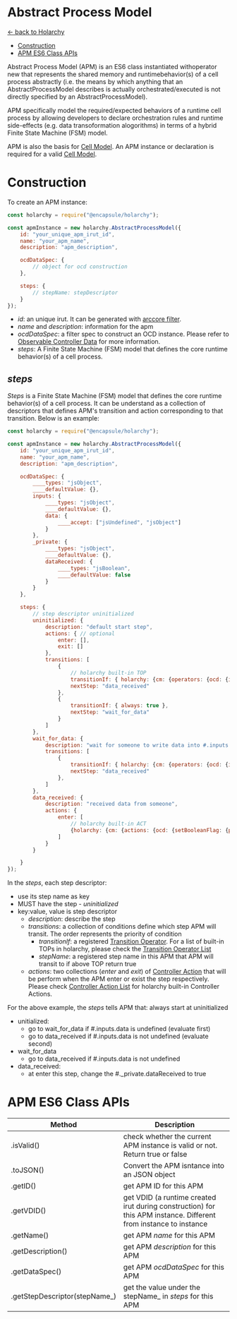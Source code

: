 # Abstract Process Model
[<- back to Holarchy](../README.md)

<!-- reference -->
[arccore filter]: https://encapsule.io/docs/ARCcore/filter
[arccore identifier]: https://encapsule.io/docs/ARCcore/identifier
[ocd]: ./observable-controller-data.md
[opc]: ./observable-process-controller.md
[apm]: ./abstract-process-model.md
[top]: ./transition-operator.md
[top list]: ../transition-operator-apis.md
[act]: ./controller-action.md
[act list]: ../controller-action-apis.md
[cp]: ./cell-procssor.md
[cm]: ./cell-model.md

* [Construction](#Construction)
* [APM ES6 Class APIs](#APM-ES6-Class-APIs)

Abstract Process Model (APM) is an ES6 class instantiated withoperator new that represents the shared memory and runtimebehavior(s) of a cell process abstractly (i.e. the means by which anything that an AbstractProcessModel describes is actually orchestrated/executed is not directly specified by an AbstractProcessModel). 

APM specifically model the required/expected behaviors of a runtime cell process by allowing developers to declare orchestration rules and runtime side-effects (e.g. data transoformation alogorithms) in terms of a hybrid Finite State Machine (FSM) model.

APM is also the basis for [Cell Model][cm]. An APM instance or declaration is required for a valid [Cell Model][cm].

# Construction
To create an APM instance:
```javascript
const holarchy = require("@encapsule/holarchy");

const apmInstance = new holarchy.AbstractProcessModel({
    id: "your_unique_apm_irut_id",
    name: "your_apm_name",
    description: "apm_description",

    ocdDataSpec: {
        // object for ocd construction
    },

    steps: {
        // stepName: stepDescriptor
    }
});
```
* *id*: an unique irut. It can be generated with [arccore filter][arccore filter].
* *name* and *description*: information for the apm
* *ocdDataSpec*: a filter spec to construct an OCD instance. Please refer to [Observable Controller Data][ocd] for more information.
* *steps*: A Finite State Machine (FSM) model that defines the core runtime behavior(s) of a cell process. 

## *steps*
*Steps* is a Finite State Machine (FSM) model that defines the core runtime behavior(s) of a cell process. It can be understand as a collection of descriptors that defines APM's transition and action corresponding to that transition. Below is an example:

```javascript
const holarchy = require("@encapsule/holarchy");

const apmInstance = new holarchy.AbstractProcessModel({
    id: "your_unique_apm_irut_id",
    name: "your_apm_name",
    description: "apm_description",

    ocdDataSpec: {
        ____types: "jsObject",
        ____defaultValue: {},
        inputs: {
            ____types: "jsObject",
            ____defaultValue: {},
            data: {
                ____accept: ["jsUndefined", "jsObject"]
            }
        },
        _private: {
            ____types: "jsObject",
            ____defaultValue: {},
            dataReceived: {
                ____types: "jsBoolean",
                ____defaultValue: false
            }
        }
    },

    steps: {
        // step descriptor uninitialized
        uninitialized: {
            description: "default start step",
            actions: { // optional
                enter: [],
                exit: []
            },
            transitions: [
                {   
                    // holarchy built-in TOP
                    transitionIf: { holarchy: {cm: {operators: {ocd: {isNamespaceTruthy: {path: "#.inputs.data"}}}}}},
                    nextStep: "data_received"
                },
                {
                    transitionIf: { always: true },
                    nextStep: "wait_for_data"
                }
            ]
        },
        wait_for_data: {
            description: "wait for someone to write data into #.inputs.data",
            transitions: [
                {
                    transitionIf: { holarchy: {cm: {operators: {ocd: {isNamespaceTruthy: {path: "#.inputs.data"}}}}}},
                    nextStep: "data_received"
                },
            ]
        },
        data_received: {
            description: "received data from someone",
            actions: {
                enter: [
                    // holarchy built-in ACT
                    {holarchy: {cm: {actions: {ocd: {setBooleanFlag: {path: "#._private.dataReceived"}}}}}}
                ]
            }
        }

    }
});
```

In the *steps*, each step descriptor:
* use its step name as key
* MUST have the step - *uninitialized*
* key:value, value is step descriptor
    * *description*: describe the step
    * *transitions*: a collection of conditions define which step APM will transit. The order represents the priority of condition
        * *transitionIf*: a registered [Transition Operator][top]. For a list of built-in TOPs in holarchy, please check the [Transition Operator List][top list]
        * *stepName*: a registered step name in this APM that APM will transit to if above TOP return true
    * *actions*: two collections (*enter* and *exit*) of [Controller Action][act] that will be perform when the APM enter or exist the step respectively. Please check [Controller Action List][act list] for holarchy built-in Controller Actions.

For the above example, the *steps* tells APM that:
always start at uninitialized
* unitialized:
    * go to wait_for_data if #.inputs.data is undefined (evaluate first)
    * go to data_received if #.inputs.data is not undefined (evaluate second)
* wait_for_data
    * go to data_received if #.inputs.data is not undefined
* data_received:
    * at enter this step, change the #._private.dataReceived to true

# APM ES6 Class APIs
| Method | Description |
|-|-|
| .isValid() | check whether the current APM instance is valid or not. Return true or false |
| .toJSON() | Convert the APM isntance into an JSON object | 
| .getID() | get APM ID for this APM |
| .getVDID() | get VDID (a runtime created irut during construction) for this APM instance. Different from instance to instance |
| .getName() | get APM *name* for this APM |
| .getDescription() | get APM *description* for this APM |
| .getDataSpec() | get APM *ocdDataSpec* for this APM |
| .getStepDescriptor(stepName_) | get the value under the stepName_ in *steps* for this APM |